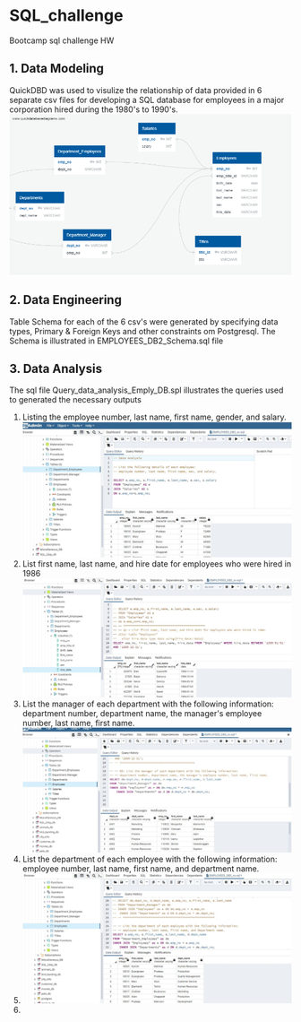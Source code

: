 # SQL_challenge
Bootcamp sql challenge HW
## 1. Data Modeling 
QuickDBD was used to visulize the relationship of data provided in 6 separate csv files for developing a SQL database for employees in a major corporation hired during the 1980's to 1990's. 
![](https://github.com/harsh-env/SQL_challenge/blob/main/Employee_sql/QuickDBD-export%20(3).png)
## 2. Data Engineering
Table Schema for each of the 6 csv's were generated by specifying data types, Primary & Foreign Keys and other constraints om Postgresql. The Schema is illustrated in EMPLOYEES_DB2_Schema.sql file
## 3. Data Analysis
The sql file Query_data_analysis_Emply_DB.spl illustrates the queries used to generated the necessary outputs
1. Listing the employee number, last name, first name, gender, and salary.
![](https://github.com/harsh-env/SQL_challenge/blob/main/Employee_sql/Screenshot_ans_key/Data_Analysis_Q1.JPG)
2. List first name, last name, and hire date for employees who were hired in 1986
![](https://github.com/harsh-env/SQL_challenge/blob/main/Employee_sql/Screenshot_ans_key/Data_Analysis_Q2.JPG)
3. List the manager of each department with the following information: department number, department name, the manager's employee number, last name, first name.
![](https://github.com/harsh-env/SQL_challenge/blob/main/Employee_sql/Screenshot_ans_key/Data_Analysis_Q3.JPG)
4. List the department of each employee with the following information: employee number, last name, first name, and department name.
5. ![](https://github.com/harsh-env/SQL_challenge/blob/main/Employee_sql/Screenshot_ans_key/Data_Analysis_Q4.JPG)
6. 
